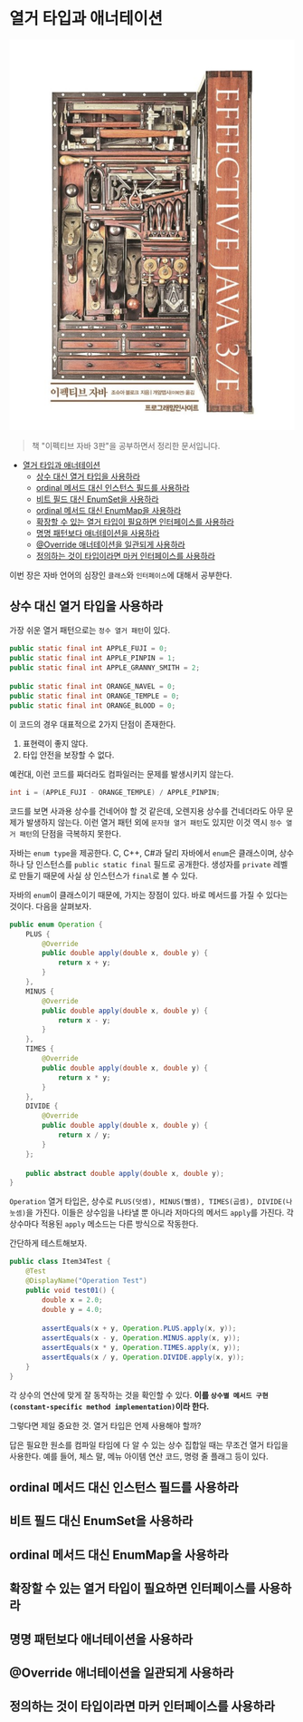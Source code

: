 # 열거 타입과 애너테이션

![대표사진](./images/intro.png)

> 책 "이펙티브 자바 3판"을 공부하면서 정리한 문서입니다.

- [열거 타입과 애너테이션](#열거-타입과-애너테이션)
  - [상수 대신 열거 타입을 사용하라](#상수-대신-열거-타입을-사용하라)
  - [ordinal 메서드 대신 인스턴스 필드를 사용하라](#ordinal-메서드-대신-인스턴스-필드를-사용하라)
  - [비트 필드 대신 EnumSet을 사용하라](#비트-필드-대신-enumset을-사용하라)
  - [ordinal 메서드 대신 EnumMap을 사용하라](#ordinal-메서드-대신-enummap을-사용하라)
  - [확장할 수 있는 열거 타입이 필요하면 인터페이스를 사용하라](#확장할-수-있는-열거-타입이-필요하면-인터페이스를-사용하라)
  - [명명 패턴보다 애너테이션을 사용하라](#명명-패턴보다-애너테이션을-사용하라)
  - [@Override 애너테이션을 일관되게 사용하라](#override-애너테이션을-일관되게-사용하라)
  - [정의하는 것이 타입이라면 마커 인터페이스를 사용하라](#정의하는-것이-타입이라면-마커-인터페이스를-사용하라)

이번 장은 자바 언어의 심장인 `클래스`와 `인터페이스`에 대해서 공부한다.


## 상수 대신 열거 타입을 사용하라

가장 쉬운 열거 패턴으로는 `정수 열거 패턴`이 있다.

```java
public static final int APPLE_FUJI = 0;
public static final int APPLE_PINPIN = 1;
public static final int APPLE_GRANNY_SMITH = 2;

public static final int ORANGE_NAVEL = 0;
public static final int ORANGE_TEMPLE = 0;
public static final int ORANGE_BLOOD = 0;
```

이 코드의 경우 대표적으로 2가지 단점이 존재한다.

1. 표현력이 좋지 않다.
2. 타입 안전을 보장할 수 없다.

예컨대, 이런 코드를 짜더라도 컴파일러는 문제를 발생시키지 않는다.

```java
int i = (APPLE_FUJI - ORANGE_TEMPLE) / APPLE_PINPIN; 
```

코드를 보면 사과용 상수를 건네어야 할 것 같은데, 오렌지용 상수를 건네더라도 아무 문제가 발생하지 않는다. 이런 열거 패턴 외에 `문자형 열거 패턴`도 있지만 이것 역시 `정수 열거 패턴`의 단점을 극복하지 못한다.

자바는 `enum type`을 제공한다. C, C++, C#과 달리 자바에서 `enum`은 클래스이며, 상수 하나 당 인스턴스를 `public static final` 필드로 공개한다. 생성자를 `private` 레벨로 만들기 때문에 사실 상 인스턴스가 `final`로 볼 수 있다.

자바의 `enum`이 클래스이기 때문에, 가지는 장점이 있다. 바로 메서드를 가질 수 있다는 것이다. 다음을 살펴보자.

```java
public enum Operation {
    PLUS {
        @Override
        public double apply(double x, double y) {
            return x + y;
        }
    },
    MINUS {
        @Override
        public double apply(double x, double y) {
            return x - y;
        }
    },
    TIMES {
        @Override
        public double apply(double x, double y) {
            return x * y;
        }
    },
    DIVIDE {
        @Override
        public double apply(double x, double y) {
            return x / y;
        }
    };

    public abstract double apply(double x, double y);
}
```

`Operation` 열거 타입은, 상수로 `PLUS(덧셈), MINUS(뺄셈), TIMES(곱셈), DIVIDE(나눗셈)`을 가진다. 이들은 상수임을 나타낼 뿐 아니라 저마다의 메서드 `apply`를 가진다. 각 상수마다 적용된 `apply` 메소드는 다른 방식으로 작동한다.

간단하게 테스트해보자.

```java
public class Item34Test {
    @Test
    @DisplayName("Operation Test")
    public void test01() {
        double x = 2.0;
        double y = 4.0;

        assertEquals(x + y, Operation.PLUS.apply(x, y));
        assertEquals(x - y, Operation.MINUS.apply(x, y));
        assertEquals(x * y, Operation.TIMES.apply(x, y));
        assertEquals(x / y, Operation.DIVIDE.apply(x, y));
    }
}
```

각 상수의 연산에 맞게 잘 동작하는 것을 확인할 수 있다. **이를 `상수별 메서드 구현(constant-specific method implementation)`이라 한다.**

그렇다면 제일 중요한 것. 열거 타입은 언제 사용해야 할까? 

답은 필요한 원소를 컴파일 타임에 다 알 수 있는 상수 집합일 때는 무조건 열거 타입을 사용한다. 예를 들어, 체스 말, 메뉴 아이템 연산 코드, 명령 줄 플래그 등이 있다.


## ordinal 메서드 대신 인스턴스 필드를 사용하라

## 비트 필드 대신 EnumSet을 사용하라

## ordinal 메서드 대신 EnumMap을 사용하라

## 확장할 수 있는 열거 타입이 필요하면 인터페이스를 사용하라

## 명명 패턴보다 애너테이션을 사용하라

## @Override 애너테이션을 일관되게 사용하라

## 정의하는 것이 타입이라면 마커 인터페이스를 사용하라
